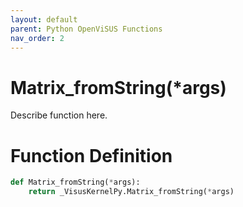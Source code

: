 ```yaml
---
layout: default
parent: Python OpenViSUS Functions
nav_order: 2
---
```


# Matrix_fromString(*args)

Describe function here.

# Function Definition

```python
def Matrix_fromString(*args):
    return _VisusKernelPy.Matrix_fromString(*args)

```